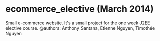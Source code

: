 ecommerce_elective (March 2014)
==================

Small e-commerce website. It's a small project for the one week J2EE elective course. @authors: Anthony Santana, Etienne Nguyen, Timothée Nguyen
